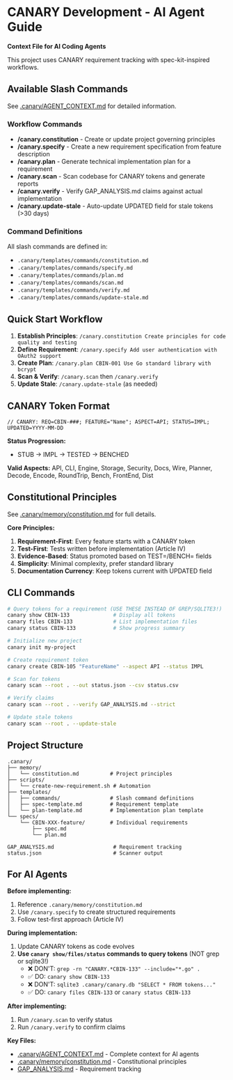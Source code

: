 # CANARY Development - AI Agent Guide
<!-- CANARY: REQ=CBIN-CLI-001; FEATURE="AgentInstructions"; ASPECT=Docs; STATUS=TESTED; UPDATED=2025-10-16 -->

**Context File for AI Coding Agents**

This project uses CANARY requirement tracking with spec-kit-inspired workflows.

## Available Slash Commands

See [.canary/AGENT_CONTEXT.md](./.canary/AGENT_CONTEXT.md) for detailed information.

### Workflow Commands

- **/canary.constitution** - Create or update project governing principles
- **/canary.specify** - Create a new requirement specification from feature description
- **/canary.plan** - Generate technical implementation plan for a requirement
- **/canary.scan** - Scan codebase for CANARY tokens and generate reports
- **/canary.verify** - Verify GAP_ANALYSIS.md claims against actual implementation
- **/canary.update-stale** - Auto-update UPDATED field for stale tokens (>30 days)

### Command Definitions

All slash commands are defined in:
- `.canary/templates/commands/constitution.md`
- `.canary/templates/commands/specify.md`
- `.canary/templates/commands/plan.md`
- `.canary/templates/commands/scan.md`
- `.canary/templates/commands/verify.md`
- `.canary/templates/commands/update-stale.md`

## Quick Start Workflow

1. **Establish Principles**: `/canary.constitution Create principles for code quality and testing`
2. **Define Requirement**: `/canary.specify Add user authentication with OAuth2 support`
3. **Create Plan**: `/canary.plan CBIN-001 Use Go standard library with bcrypt`
4. **Scan & Verify**: `/canary.scan` then `/canary.verify`
5. **Update Stale**: `/canary.update-stale` (as needed)

## CANARY Token Format

```
// CANARY: REQ=CBIN-###; FEATURE="Name"; ASPECT=API; STATUS=IMPL; UPDATED=YYYY-MM-DD
```

**Status Progression:**
- STUB → IMPL → TESTED → BENCHED

**Valid Aspects:**
API, CLI, Engine, Storage, Security, Docs, Wire, Planner, Decode, Encode, RoundTrip, Bench, FrontEnd, Dist

## Constitutional Principles

See [.canary/memory/constitution.md](./.canary/memory/constitution.md) for full details.

**Core Principles:**
1. **Requirement-First**: Every feature starts with a CANARY token
2. **Test-First**: Tests written before implementation (Article IV)
3. **Evidence-Based**: Status promoted based on TEST=/BENCH= fields
4. **Simplicity**: Minimal complexity, prefer standard library
5. **Documentation Currency**: Keep tokens current with UPDATED field

## CLI Commands

```bash
# Query tokens for a requirement (USE THESE INSTEAD OF GREP/SQLITE3!)
canary show CBIN-133              # Display all tokens
canary files CBIN-133             # List implementation files
canary status CBIN-133            # Show progress summary

# Initialize new project
canary init my-project

# Create requirement token
canary create CBIN-105 "FeatureName" --aspect API --status IMPL

# Scan for tokens
canary scan --root . --out status.json --csv status.csv

# Verify claims
canary scan --root . --verify GAP_ANALYSIS.md --strict

# Update stale tokens
canary scan --root . --update-stale
```

## Project Structure

```
.canary/
├── memory/
│   └── constitution.md          # Project principles
├── scripts/
│   └── create-new-requirement.sh # Automation
├── templates/
│   ├── commands/                # Slash command definitions
│   ├── spec-template.md         # Requirement template
│   └── plan-template.md         # Implementation plan template
└── specs/
    └── CBIN-XXX-feature/        # Individual requirements
        ├── spec.md
        └── plan.md

GAP_ANALYSIS.md                   # Requirement tracking
status.json                       # Scanner output
```

## For AI Agents

**Before implementing:**
1. Reference `.canary/memory/constitution.md`
2. Use `/canary.specify` to create structured requirements
3. Follow test-first approach (Article IV)

**During implementation:**
1. Update CANARY tokens as code evolves
2. **Use `canary show/files/status` commands to query tokens** (NOT grep or sqlite3!)
   - ❌ DON'T: `grep -rn "CANARY.*CBIN-133" --include="*.go" .`
   - ✅ DO: `canary show CBIN-133`
   - ❌ DON'T: `sqlite3 .canary/canary.db "SELECT * FROM tokens..."`
   - ✅ DO: `canary files CBIN-133` or `canary status CBIN-133`

**After implementing:**
1. Run `/canary.scan` to verify status
2. Run `/canary.verify` to confirm claims

**Key Files:**
- [.canary/AGENT_CONTEXT.md](./.canary/AGENT_CONTEXT.md) - Complete context for AI agents
- [.canary/memory/constitution.md](./.canary/memory/constitution.md) - Constitutional principles
- [GAP_ANALYSIS.md](./GAP_ANALYSIS.md) - Requirement tracking
